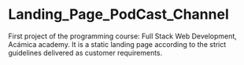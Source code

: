 # Landing_Page_PodCast_Channel
First project of the programming course: Full Stack Web Development, Acámica academy. It is a static landing page according to the strict guidelines delivered as customer requirements.
